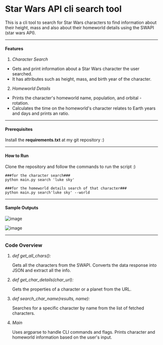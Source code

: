 # Star Wars API cli search tool

This is a cli tool to search for Star Wars characters to find 
information about their height, mass and also about their homeworld details 
using the SWAPI (star wars API).

----------------------------------
#### Features
1. *Character Search*
* Gets and print information about a Star Wars character the user searched.
* It has attributes such as height, mass, and birth year of the character.
2. *Homeworld Details*
* Prints the character's homeworld name, population, and orbital - rotation.
* Calculates the time on the homeworld's character relates to Earth years and days and prints an ratio.

--------------------------------
#### Prerequisites

Install the __requirements.txt__ at my git repository :)

----------------------
#### How to Run
Clone the repository and follow the commands to run the script   :)

    ###for the character search###
    python main.py search 'luke sky'

    ###for the homeworld details search of that character###
    python main.py search'luke sky' --world
--------------------------------------------
#### Sample Outputs

![image](https://github.com/user-attachments/assets/fad76912-52ec-4ec6-b697-c379a46cd911)


![image](https://github.com/user-attachments/assets/fbecc80e-d2d5-469a-8b53-91c287b86033)

---------------------------------------
### Code Overview

1. *def get_all_chars():*

    Gets all the characters from the SWAPI.
Converts the data response into JSON and extract all the info.
2. *def get_char_details(char_url):*

    Gets the properties of a character or a planet from the URL.

3. *def search_char_name(results, name):*

    Searches for a specific character by name from the list of fetched characters.
4. *Main*  

    Uses argparse to handle CLI commands and flags.
Prints character and homeworld information based on the user's input.
